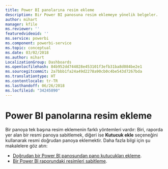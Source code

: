 ```yaml
---
title: Power BI panolarına resim ekleme
description: Bir Power BI panosuna resim eklemeye yönelik belgeler.
author: mihart
manager: kfile
ms.reviewer: ''
featuredvideoid: ''
ms.service: powerbi
ms.component: powerbi-service
ms.topic: conceptual
ms.date: 03/02/2018
ms.author: mihart
LocalizationGroup: Dashboards
ms.openlocfilehash: 84b952dd744028e453101f3efb31ba8d084be2e1
ms.sourcegitcommit: 2a7bbb1fa24a49d2278a90cb0c4be543d7267bda
ms.translationtype: HT
ms.contentlocale: tr-TR
ms.lasthandoff: 06/26/2018
ms.locfileid: "34245890"
---
```

# <a name="add-an-image-to-a-power-bi-dashboard"></a>Power BI panolarına resim ekleme
Bir panoya tek başına resim eklemenin farklı yöntemleri vardır: Biri, raporda yer alan bir resmi panoya sabitlemek, diğeri ise **Kutucuk ekle** seçeneğini kullanarak resmi doğrudan panoya eklemektir.  Daha fazla bilgi için şu makalelere göz atın:

* [Doğrudan bir Power BI panosundan pano kutucukları ekleme](service-dashboard-add-widget.md).
* [Bir Power BI raporundaki resimleri sabitleme](service-dashboard-pin-tile-from-report.md).

